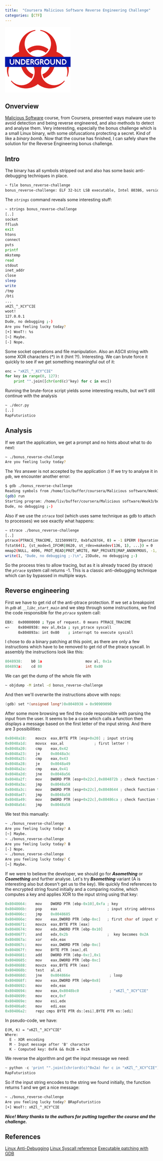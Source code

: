 ```yaml
---
title:  "Coursera Malicious Software Reverse Engineering Challenge"
categories: [CTF]
---
```


![Logo](/assets/images/underground.png)

## Onverview

[Malicious Software](https://www.coursera.org/learn/malsoftware) course, from Coursera, presented ways malware use to avoid detection and being reverse engineered, and also methods to detect and analyse them. Very interesting, especially the bonus challenge which is a small Linux binary, with some obfuscations protecting a secret. Kind of like a _binary bomb_. Now that the course has finished, I can safely share the solution for the Reverse Engineering bonus challenge.
 
## Intro

The binary has all symbols stripped out and also has some basic anti-debugging techniques in place. 
```bash
~ file bonus_reverse-challenge
bonus_reverse-challenge: ELF 32-bit LSB executable, Intel 80386, version 1 (SYSV), dynamically linked (uses shared libs), for GNU/Linux 2.6.24, BuildID[sha1]=0x2fe5f1647532449ffeef36a7fa31ae8319c8818d, stripped
```

The _`strings`_ command reveals some interesting stuff: 
```bash
~ strings bonus_reverse-challenge
[..]
socket
fflush
exit
htons
connect
puts
printf
mkstemp
read
stdout
inet_addr
close
sleep
write
/tmp
/bti
... 
xKZl_^_XCY^CIE
woot!
127.0.0.1
Dude, no debugging ;-)
Are you feeling lucky today?
[+] WooT!: %s
[~] Maybe.
[-] Nope.
```

Some socket operations and file manipulation. Also an ASCII string with some XOR characters (**^**) in it (hint ?!). Interesting. We can brute force it quickly to see if we get something meaningful out of it: 
```python
enc = "xKZl_^_XCY^CIE"
for key in range(0, 127):
    print "".join([chr(ord(c)^key) for c in enc])
```

Running the brute-force script yields some interesting results, but we'll still continue with the analysis
```bash
~ ./decr.py
[..]
RapFuturistico
```

## Analysis

If we start the application, we get a prompt and no hints about what to do next: 
```bash
~ ./bonus_reverse-challenge
Are you feeling lucky today?
```
The _Yes_ answer is not accepted by the application :) If we try to analyse it in _`gdb`_, we encounter another error: 
```bash
$ gdb ./bonus_reverse-challenge
Reading symbols from /home/liv/buffer/coursera/Malicious software/Week3/bonus-challenge/bonus_reverse-challenge...(no debugging symbols found)...done.
(gdb) run
Starting program: /home/liv/buffer/coursera/Malicious software/Week3/bonus-challenge/bonus_reverse-challenge
Dude, no debugging ;-)
```

Also if we use the _`strace`_ tool (which uses same technique as gdb to attach to processes) we see exactly what happens: 
```bash
~ strace ./bonus_reverse-challenge
[..]
ptrace(PTRACE_TRACEME, 3215099972, 0xbfa287d4, 0) = -1 EPERM (Operation not permitted)
fstat64(1, {st_mode=S_IFCHR|0620, st_rdev=makedev(136, 1), ...}) = 0
mmap2(NULL, 4096, PROT_READ|PROT_WRITE, MAP_PRIVATE|MAP_ANONYMOUS, -1, 0) = 0xb76fa000
write(1, "Dude, no debugging ;-)\n", 23Dude, no debugging ;-)
```

So the process tries to allow tracing, but as it is already traced (by strace) the _`ptrace`_ system call returns -1. This is a classic anti-debugging technique which can by bypassed in multiple ways.

## Reverse engineering

First we have to get rid of the anti-ptrace protection. If we set a breakpoint in _`gdb`_ at _`__libc_start_main`_ and we step through some instructions, we find the code responsible for the _`ptrace`_ system call: 
```bash
EBX:  0x00000000 ; Type of request. 0 means PTRACE_TRACEME
=>    0x8048938: mov al,0x1a ; sys_ptrace syscall
      0x804893a: int 0x80    ; interrupt to execute syscall
```

I chose to do a binary patching at this point, as there are only a few instructions which have to be removed to get rid of the ptrace syscall. In assembly the instructions look like this: 
```c
8048938:    b0 1a                    mov al, 0x1a
804893a:    cd 80                    int 0x80
```

We can get the dump of the whole file with 
```bash
~ objdump -M intel -d bonus_reverse-challenge
```
And then we'll overwrite the instructions above with nops: 
```c
(gdb) set *(unsigned long*)0x8048938 = 0x90909090
```

After some more browsing we find the code responsible with parsing the input from the user. It seems to be a case which calls a function then displays a message based on the first letter of the input string. And there are 3 possibilities: 
```c
0x8048a18:    movzx  eax,BYTE PTR [esp+0x20] ; input string
0x8048a1d:    movsx  eax,al              ; first letter !
0x8048a20:    cmp    eax,0x42
0x8048a23:    je     0x8048a3c
0x8048a25:    cmp    eax,0x43
0x8048a28:    je     0x8048a49
0x8048a2a:    cmp    eax,0x41
0x8048a2d:    jne    0x8048a56
0x8048a2f:    mov    DWORD PTR [esp+0x22c],0x804872b ; check function for A..
0x8048a3a:    jmp    0x8048a58
0x8048a3c:    mov    DWORD PTR [esp+0x22c],0x8048644 ; check function for B..
0x8048a47:    jmp    0x8048a58
0x8048a49:    mov    DWORD PTR [esp+0x22c],0x80486ca ; check function for C..
0x8048a54:    jmp    0x8048a58
```

We test this manually: 
```bash
~ ./bonus_reverse-challenge
Are you feeling lucky today? A
[~] Maybe.
~ ./bonus_reverse-challenge
Are you feeling lucky today? B
[-] Nope.
~ ./bonus_reverse-challenge
Are you feeling lucky today? C
[~] Maybe.
```

If we were to believe the developer, we should go for *__Asomething__* or *__Csomething__* and further analyse. Let's try *__Bsomething__* variant (A is interesting also but doesn't get us to the key). We quickly find references to the encrypted string found initially and a comparing routine, which computes a key and applies XOR to the input string using that key: 
```c
0x8048664:    mov    DWORD PTR [ebp-0x10],0xfa ; key
0x804866b:    pop    eax                       ; input string address
0x804866c:    jmp    0x8048685
0x804866e:    mov    eax,DWORD PTR [ebp-0xc]   ; first char of input string
0x8048671:    movzx  eax,BYTE PTR [eax]
0x8048674:    mov    edx,DWORD PTR [ebp-0x10]
0x8048677:    and    edx,0x2b                  ;  key becomes 0x2A
0x804867a:    xor    edx,eax
0x804867c:    mov    eax,DWORD PTR [ebp-0xc]
0x804867f:    mov    BYTE PTR [eax],dl
0x8048681:    add    DWORD PTR [ebp-0xc],0x1
0x8048685:    mov    eax,DWORD PTR [ebp-0xc]
0x8048688:    movzx  eax,BYTE PTR [eax]
0x804868b:    test   al,al
0x804868d:    jne    0x804866e                  ; loop
0x804868f:    mov    eax,DWORD PTR [ebp+0x8]
0x8048692:    mov    edx,eax
0x8048694:    mov    eax,0x8048bc0              ; "xKZl_^_XCY^CIE"
0x8048699:    mov    ecx,0xf 
0x804869e:    mov    esi,edx
0x80486a0:    mov    edi,eax
0x80486a2:    repz cmps BYTE PTR ds:[esi],BYTE PTR es:[edi]
```

In pseudo-code, we have:
```
E(M, K) = "xKZl_^_XCY^CIE"
Where:
  E - XOR encoding
  M - Input message after 'B' character
  K - Computed key: 0xFA && 0x2B = 0x2A  
```

We reverse the algorithm and get the input message we need: 
```python
~ python -c 'print "".join([chr(ord(c)^0x2a) for c in "xKZl_^_XCY^CIE"])'
RapFuturistico
```

So if the input string encodes to the string we found initially, the function returns 1 and we get a nice message: 
```bash
~ ./bonus_reverse-challenge
Are you feeling lucky today? BRapFuturistico
[+] WooT!: xKZl_^_XCY^CIE
```

*__Nice! Many thanks to the authors for putting together the course and the challenge.__*
 
## References

[Linux Anti-Debugging](http://www.julioauto.com/rants/anti_ptrace.htm)
[Linux Syscall reference](http://syscalls.kernelgrok.com/)
[Executable patching with GDB](http://my.opera.com/taviso/blog/show.dml/248232)
